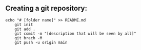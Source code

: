 ## Creating a git repository:
```
echo "# [folder name]" >> README.md
    git init
    git add .
    git comit -m "[description that will be seen by all]"
    git brach -M
    git push -u origin main
    
```